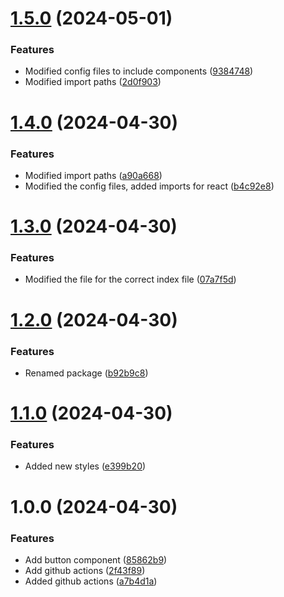 # [1.5.0](https://github.com/NAshiono/storybook-test/compare/v1.4.0...v1.5.0) (2024-05-01)


### Features

* Modified config files to include components ([9384748](https://github.com/NAshiono/storybook-test/commit/9384748416247ea403da982df03770763b5c5544))
* Modified import paths ([2d0f903](https://github.com/NAshiono/storybook-test/commit/2d0f903d934d720c05a7620ceb7eaafcefc1bacf))

# [1.4.0](https://github.com/NAshiono/storybook-test/compare/v1.3.0...v1.4.0) (2024-04-30)


### Features

* Modified import paths ([a90a668](https://github.com/NAshiono/storybook-test/commit/a90a6687390fbde4db37ea2b228c507f65f5e865))
* Modified the config files, added imports for react ([b4c92e8](https://github.com/NAshiono/storybook-test/commit/b4c92e867bed75b736da06e39690ad18e62f145c))

# [1.3.0](https://github.com/NAshiono/storybook-test/compare/v1.2.0...v1.3.0) (2024-04-30)


### Features

* Modified the file for the correct index file ([07a7f5d](https://github.com/NAshiono/storybook-test/commit/07a7f5da86d48529def5d0246dadadd2e0deea99))

# [1.2.0](https://github.com/NAshiono/storybook-test/compare/v1.1.0...v1.2.0) (2024-04-30)


### Features

* Renamed package ([b92b9c8](https://github.com/NAshiono/storybook-test/commit/b92b9c8d853355a93ec6aa309b65ad012fdd03fa))

# [1.1.0](https://github.com/NAshiono/storybook-test/compare/v1.0.0...v1.1.0) (2024-04-30)


### Features

* Added new styles ([e399b20](https://github.com/NAshiono/storybook-test/commit/e399b209efa0b85f7f9f3aa4438d16b8ee0fcee6))

# 1.0.0 (2024-04-30)


### Features

* Add button component ([85862b9](https://github.com/NAshiono/storybook-test/commit/85862b930f895c661e7f2bba1741afd09c2da908))
* Add github actions ([2f43f89](https://github.com/NAshiono/storybook-test/commit/2f43f89c72c73d35c5d3214e2789a3d675361bda))
* Added github actions ([a7b4d1a](https://github.com/NAshiono/storybook-test/commit/a7b4d1ab30cf6b43709f673f1872013cb1770f0d))
